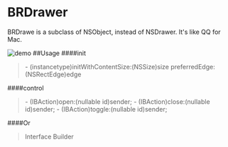 # BRDrawer
BRDrawe is a subclass of NSObject, instead of NSDrawer. It's like QQ for Mac.

![demo](https://github.com/BokkkRottt/BRDrawer/blob/master/TestDrawer/TestDrawer/demo.gif)
##Usage
####init
> \- (instancetype)initWithContentSize:(NSSize)size preferredEdge:(NSRectEdge)edge

####control
> \- (IBAction)open:(nullable id)sender;
> \- (IBAction)close:(nullable id)sender;
> \- (IBAction)toggle:(nullable id)sender;

####Or
> Interface Builder
